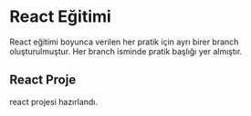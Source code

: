 # React Eğitimi

React eğitimi boyunca verilen her pratik için ayrı birer branch oluşturulmuştur. Her branch isminde pratik başlığı yer almıştır.

## React Proje

react projesi hazırlandı.